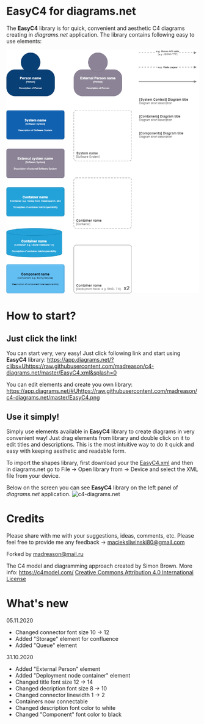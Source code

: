 # EasyC4 for diagrams.net
The **EasyC4** library is for quick, convenient and aesthetic C4 diagrams creating in *diagrams.net* application.
The library contains following easy to use elements:

![c4-diagrams.net](/EasyC4.png)



# How to start?
## Just click the link!
You can start very, very easy! Just click following link and start using **EasyC4** library: https://app.diagrams.net/?clibs=Uhttps://raw.githubusercontent.com/madreason/c4-diagrams.net/master/EasyC4.xml&splash=0

You can edit elements and create you own library: https://app.diagrams.net/#Uhttps://raw.githubusercontent.com/madreason/c4-diagrams.net/master/EasyC4.png


## Use it simply!
Simply use elements available in **EasyC4** library to create diagrams in very convenient way! Just drag elements from library and double click on it to edit titles and descriptions. This is the most intuitive way to do it quick and easy with keeping aesthetic and readable form.

To import the shapes library, first download your the [EasyC4.xml](/EasyC4.xml) and then in diagrams.net go to File -> Open library from -> Device and select the XML file from your device.

Below on the screen you can see **EasyC4** library on the left panel of *diagrams.net* application.
![c4-diagrams.net](/EasyC4-screen.png)


# Credits
Please share with me with your suggestions, ideas, comments, etc. Please feel free to provide me any feedback -> macieksliwinski80@gmail.com

Forked by madreason@mail.ru

The C4 model and diagramming approach created by Simon Brown. More info: https://c4model.com/ [Creative Commons Attribution 4.0 International License](https://creativecommons.org/licenses/by/4.0/)

# What's new

05.11.2020
- Changed connector font size 10 -> 12
- Added "Storage" element for confluence
- Added "Queue" element

31.10.2020
- Added "External Person" element
- Added "Deployment node container" element
- Changed title font size 12 -> 14
- Changed decription font size 8 -> 10
- Changed connector linewidth 1 -> 2
- Containers now connectable
- Changed description font color to white
- Changed "Component" font color to black
